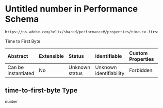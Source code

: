 # Untitled number in Performance Schema

```txt
https://ns.adobe.com/helix/shared/performance#/properties/time-to-first-byte
```

Time to First Byte

| Abstract            | Extensible | Status         | Identifiable            | Custom Properties | Additional Properties | Access Restrictions | Defined In                                                                 |
| :------------------ | :--------- | :------------- | :---------------------- | :---------------- | :-------------------- | :------------------ | :------------------------------------------------------------------------- |
| Can be instantiated | No         | Unknown status | Unknown identifiability | Forbidden         | Allowed               | none                | [performance.schema.json*](performance.schema.json "open original schema") |

## time-to-first-byte Type

`number`
